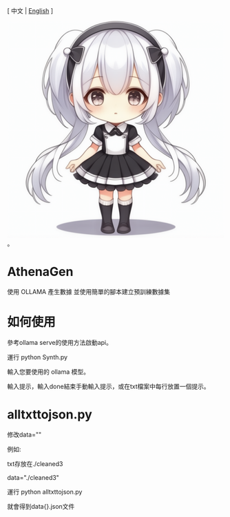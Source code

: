 \[ 中文 | [English](README.md) \]

![image](image.png)。


# AthenaGen
使用 OLLAMA 產生數據
並使用簡單的腳本建立預訓練數據集

# 如何使用
參考ollama serve的使用方法啟動api。

運行 python Synth.py

輸入您要使用的 ollama 模型。

輸入提示，輸入done結束手動輸入提示，或在txt檔案中每行放置一個提示。
# alltxttojson.py
修改data=""

例如:

txt存放在./cleaned3

data="./cleaned3"

運行 python alltxttojson.py

就會得到data{}.json文件
